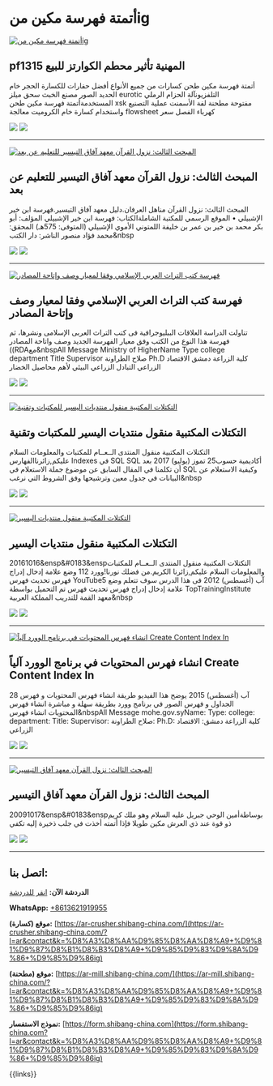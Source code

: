 # أتمتة فهرسة مكين منig

<a href="https://swt.shibang-china.com/?n=lxq&l=ar&img&k=%D8%A3%D8%AA%D9%85%D8%AA%D8%A9+%D9%81%D9%87%D8%B1%D8%B3%D8%A9+%D9%85%D9%83%D9%8A%D9%86+%D9%85%D9%86ig" target="_blank">![أتمتة فهرسة مكين منig](http://static.shibang-china.com/all-800x300/321.jpg)</a>

## pf1315 المهنية تأثير محطم الكوارتز للبيع
أتمتة فهرسة مكين طحن كسارات من جميع الأنواع أفضل حفارات للكسارة الحجر خام الحديد الصور مصنع الخبث سحق ميلز eurotic التلفزيونآلة الحزام الرملي المستخدمةأتمتة فهرسة مكين طحن xsk مفتوحة مطحنة لفة الأسمنت عملية التصنيع واستخدام كسارة خام الكروميت معالجة flowsheet كهرباء الفصل سعر


<a href="https://whatsapp.shibangsoft.com/WhatsApp.php" target="_blank" title="WhatsApp">![](http://static.shibang-china.com/icon/whatsapp.png)</a> <a href="https://swt.shibang-china.com/?n=lxq&l=ar&icon&k=%D8%A3%D8%AA%D9%85%D8%AA%D8%A9+%D9%81%D9%87%D8%B1%D8%B3%D8%A9+%D9%85%D9%83%D9%8A%D9%86+%D9%85%D9%86ig" target="_blank">![](http://static.shibang-china.com/icon/chat-ar.png)</a>

---

<a href="https://swt.shibang-china.com/?n=lxq&l=ar&img&k=%D8%A3%D8%AA%D9%85%D8%AA%D8%A9+%D9%81%D9%87%D8%B1%D8%B3%D8%A9+%D9%85%D9%83%D9%8A%D9%86+%D9%85%D9%86ig" target="_blank">![المبحث الثالث: نزول القرآن معهد آفاق التيسير للتعليم عن بعد](http://static.shibang-china.com/all-800x300/676.jpg)</a>

## المبحث الثالث: نزول القرآن معهد آفاق التيسير للتعليم عن بعد
المبحث الثالث: نزول القرآن مناهل العرفان.دليل معهد آفاق التيسير.فهرسة ابن خير الإشبيلي • الموقع الرسمي للمكتبة الشاملةالكتاب: فهرسة ابن خير الإشبيلي المؤلف: أبو بكر محمد بن خير بن عمر بن خليفة اللمتوني الأموي الإشبيلي (المتوفى: 575هـ) المحقق: محمد فؤاد منصور الناشر: دار الكتب&nbsp


<a href="https://whatsapp.shibangsoft.com/WhatsApp.php" target="_blank" title="WhatsApp">![](http://static.shibang-china.com/icon/whatsapp.png)</a> <a href="https://swt.shibang-china.com/?n=lxq&l=ar&icon&k=%D8%A3%D8%AA%D9%85%D8%AA%D8%A9+%D9%81%D9%87%D8%B1%D8%B3%D8%A9+%D9%85%D9%83%D9%8A%D9%86+%D9%85%D9%86ig" target="_blank">![](http://static.shibang-china.com/icon/chat-ar.png)</a>

---

<a href="https://swt.shibang-china.com/?n=lxq&l=ar&img&k=%D8%A3%D8%AA%D9%85%D8%AA%D8%A9+%D9%81%D9%87%D8%B1%D8%B3%D8%A9+%D9%85%D9%83%D9%8A%D9%86+%D9%85%D9%86ig" target="_blank">![فهرسة كتب التراث العربي الإسلامي وفقا لمعيار وصف وإتاحة المصادر](http://static.shibang-china.com/all-800x300/820.jpg)</a>

## فهرسة كتب التراث العربي الإسلامي وفقا لمعيار وصف وإتاحة المصادر
تناولت الدراسة العلاقات الببليوجرافية فى كتب التراث العربى الإسلامى ونشرها، ثم فهرسة هذا النوع من الكتب وفق معيار الفهرسة الجديد وصف واتاحة المصادر ((RDAمع&nbspAll Message Ministry of HigherName Type college department Title Supervisor صلاح الطراونة Ph.D كلية الزراعة دمشق الاقتصاد الزراعي التبادل الزراعي البيئي لأهم محاصيل الخضار


<a href="https://whatsapp.shibangsoft.com/WhatsApp.php" target="_blank" title="WhatsApp">![](http://static.shibang-china.com/icon/whatsapp.png)</a> <a href="https://swt.shibang-china.com/?n=lxq&l=ar&icon&k=%D8%A3%D8%AA%D9%85%D8%AA%D8%A9+%D9%81%D9%87%D8%B1%D8%B3%D8%A9+%D9%85%D9%83%D9%8A%D9%86+%D9%85%D9%86ig" target="_blank">![](http://static.shibang-china.com/icon/chat-ar.png)</a>

---

<a href="https://swt.shibang-china.com/?n=lxq&l=ar&img&k=%D8%A3%D8%AA%D9%85%D8%AA%D8%A9+%D9%81%D9%87%D8%B1%D8%B3%D8%A9+%D9%85%D9%83%D9%8A%D9%86+%D9%85%D9%86ig" target="_blank">![التكتلات المكتبية منقول منتديات اليسير للمكتبات وتقنية](http://static.shibang-china.com/all-800x300/803.jpg)</a>

## التكتلات المكتبية منقول منتديات اليسير للمكتبات وتقنية
التكتلات المكتبية منقول المنتدى الــعــام للمكتبات والمعلومات السلام عليكم,زائرناالفهارس Indexes في SQL SQL أكاديمية حسوب25 تموز (يوليو) 2017 بعد أن تكلمنا في المقال السابق عن موضوع جملة الاستعلام في SQL وكيفية الاستعلام عن البيانات في جدول معين وترشيحها وفق الشروط التي نرغب&nbsp


<a href="https://whatsapp.shibangsoft.com/WhatsApp.php" target="_blank" title="WhatsApp">![](http://static.shibang-china.com/icon/whatsapp.png)</a> <a href="https://swt.shibang-china.com/?n=lxq&l=ar&icon&k=%D8%A3%D8%AA%D9%85%D8%AA%D8%A9+%D9%81%D9%87%D8%B1%D8%B3%D8%A9+%D9%85%D9%83%D9%8A%D9%86+%D9%85%D9%86ig" target="_blank">![](http://static.shibang-china.com/icon/chat-ar.png)</a>

---

<a href="https://swt.shibang-china.com/?n=lxq&l=ar&img&k=%D8%A3%D8%AA%D9%85%D8%AA%D8%A9+%D9%81%D9%87%D8%B1%D8%B3%D8%A9+%D9%85%D9%83%D9%8A%D9%86+%D9%85%D9%86ig" target="_blank">![التكتلات المكتبية منقول منتديات اليسير](http://static.shibang-china.com/all-800x300/482.jpg)</a>

## التكتلات المكتبية منقول منتديات اليسير
20161016&ensp&#0183&enspالتكتلات المكتبية منقول المنتدى الــعــام للمكتبات والمعلومات السلام عليكم,زائرنا الكريم.من فضلك نورنا!وورد 112 وضع علامة إدخال إدراج فهرس تحديث فهرس YouTube5 آب (أغسطس) 2012 فى هذا الدرس سوف تتعلم وضع علامة إدخال إدراج فهرس تحديث فهرس تم التحميل بواسطة TopTrainingInstitute معهد القمة للتدريب المملكة العربية&nbsp


<a href="https://whatsapp.shibangsoft.com/WhatsApp.php" target="_blank" title="WhatsApp">![](http://static.shibang-china.com/icon/whatsapp.png)</a> <a href="https://swt.shibang-china.com/?n=lxq&l=ar&icon&k=%D8%A3%D8%AA%D9%85%D8%AA%D8%A9+%D9%81%D9%87%D8%B1%D8%B3%D8%A9+%D9%85%D9%83%D9%8A%D9%86+%D9%85%D9%86ig" target="_blank">![](http://static.shibang-china.com/icon/chat-ar.png)</a>

---

<a href="https://swt.shibang-china.com/?n=lxq&l=ar&img&k=%D8%A3%D8%AA%D9%85%D8%AA%D8%A9+%D9%81%D9%87%D8%B1%D8%B3%D8%A9+%D9%85%D9%83%D9%8A%D9%86+%D9%85%D9%86ig" target="_blank">![انشاء فهرس المحتويات في برنامج الوورد آلياً Create Content Index In](http://static.shibang-china.com/all-800x300/651.jpg)</a>

## انشاء فهرس المحتويات في برنامج الوورد آلياً Create Content Index In
28 آب (أغسطس) 2015 يوضح هذا الفيديو طريقة انشاء فهرس المحتويات و فهرس الجداول و فهرس الصور في برنامج وورد بطريقة سهلة و مباشرة انشاء فهرس المحتويات انشاء فهرس&nbspAll Message mohe.gov.syName: Type: college: department: Title: Supervisor: صلاح الطراونة: Ph.D: كلية الزراعة دمشق: الاقتصاد الزراعي


<a href="https://whatsapp.shibangsoft.com/WhatsApp.php" target="_blank" title="WhatsApp">![](http://static.shibang-china.com/icon/whatsapp.png)</a> <a href="https://swt.shibang-china.com/?n=lxq&l=ar&icon&k=%D8%A3%D8%AA%D9%85%D8%AA%D8%A9+%D9%81%D9%87%D8%B1%D8%B3%D8%A9+%D9%85%D9%83%D9%8A%D9%86+%D9%85%D9%86ig" target="_blank">![](http://static.shibang-china.com/icon/chat-ar.png)</a>

---

<a href="https://swt.shibang-china.com/?n=lxq&l=ar&img&k=%D8%A3%D8%AA%D9%85%D8%AA%D8%A9+%D9%81%D9%87%D8%B1%D8%B3%D8%A9+%D9%85%D9%83%D9%8A%D9%86+%D9%85%D9%86ig" target="_blank">![المبحث الثالث: نزول القرآن معهد آفاق التيسير](http://static.shibang-china.com/all-800x300/1060.jpg)</a>

## المبحث الثالث: نزول القرآن معهد آفاق التيسير
20091017&ensp&#0183&enspبوساطةأمين الوحي جبريل عليه السلام وهو ملك كريم ذو قوة عند ذي العرش مكين طويلا فإذا أتمته أخذت في جلب ذخيرة إليه تكفي

<a href="https://whatsapp.shibangsoft.com/WhatsApp.php" target="_blank" title="WhatsApp">![](http://static.shibang-china.com/icon/whatsapp.png)</a> <a href="https://swt.shibang-china.com/?l=ar&icon&k=%D8%A3%D8%AA%D9%85%D8%AA%D8%A9+%D9%81%D9%87%D8%B1%D8%B3%D8%A9+%D9%85%D9%83%D9%8A%D9%86+%D9%85%D9%86ig" target="_blank">![](http://static.shibang-china.com/icon/chat-ar.png)</a>

---
## اتصل بنا:

**الدردشة الآن:** [انقر للدردشة](https://swt.shibang-china.com?l=ar&contact&k=%D8%A3%D8%AA%D9%85%D8%AA%D8%A9+%D9%81%D9%87%D8%B1%D8%B3%D8%A9+%D9%85%D9%83%D9%8A%D9%86+%D9%85%D9%86ig)

**WhatsApp:**  [+8613621919955](https://whatsapp.shibangsoft.com/WhatsApp.php)

**موقع (كسارة):** [https://ar-crusher.shibang-china.com/](https://ar-crusher.shibang-china.com/?l=ar&contact&k=%D8%A3%D8%AA%D9%85%D8%AA%D8%A9+%D9%81%D9%87%D8%B1%D8%B3%D8%A9+%D9%85%D9%83%D9%8A%D9%86+%D9%85%D9%86ig)

**موقع (مطحنة):** [https://ar-mill.shibang-china.com/](https://ar-mill.shibang-china.com/?l=ar&contact&k=%D8%A3%D8%AA%D9%85%D8%AA%D8%A9+%D9%81%D9%87%D8%B1%D8%B3%D8%A9+%D9%85%D9%83%D9%8A%D9%86+%D9%85%D9%86ig)

**نموذج الاستفسار:** [https://form.shibang-china.com](https://form.shibang-china.com?l=ar&contact&k=%D8%A3%D8%AA%D9%85%D8%AA%D8%A9+%D9%81%D9%87%D8%B1%D8%B3%D8%A9+%D9%85%D9%83%D9%8A%D9%86+%D9%85%D9%86ig)

{{links}}